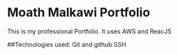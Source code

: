 # Moath Malkawi Portfolio

This is my professional Portfolio. It uses AWS and ReacJS

##Technologies used:
Git and github
SSH
